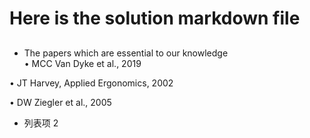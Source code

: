 

# Here is the solution markdown file 

## 
- The papers which are essential to our knowledge  
• MCC Van Dyke et al., 2019  

• JT Harvey, Applied Ergonomics, 2002  

• DW Ziegler et al., 2005  


- 列表项 2





